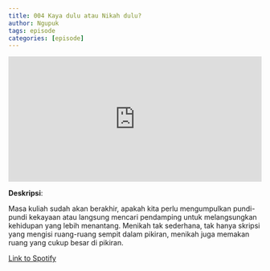 ```yaml
---
title: 004 Kaya dulu atau Nikah dulu?
author: Ngupuk
tags: episode
categories: [episode]
---
```


<iframe src="https://open.spotify.com/embed/episode/2y2EVcgmjp9ZvRhy9hIG7J" width="100%" height="250" frameborder="0" allowtransparency="true" allow="encrypted-media"></iframe>

**Deskripsi**:

Masa kuliah sudah akan berakhir, apakah kita perlu mengumpulkan pundi-pundi kekayaan atau langsung mencari pendamping untuk melangsungkan kehidupan yang lebih menantang.
Menikah tak sederhana, tak hanya skripsi yang mengisi ruang-ruang sempit dalam pikiran, menikah juga memakan ruang yang cukup besar di pikiran.

[Link to Spotify](https://open.spotify.com/episode/2y2EVcgmjp9ZvRhy9hIG7J)
